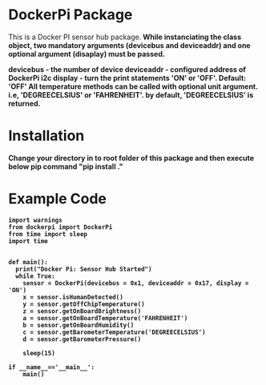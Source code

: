 # DockerPi Package

This is a Docker PI sensor hub package.<b>
While instanciating the class object, two mandatory arguments (devicebus and deviceaddr) and one optional argument (disaplay) must be passed.<b>

devicebus - the number of device<b>
deviceaddr - configured address of DockerPi i2c<b>
display - turn the print statements 'ON' or 'OFF'. Default: 'OFF'<b>
All temperature methods can be called with optional unit argument. i.e, 'DEGREECELSIUS' or 'FAHRENHEIT'. by default, 'DEGREECELSIUS' is returned.<b>

# Installation

Change your directory in to root folder of this package and then execute below pip command<b>
**"pip install ."**<b>

# Example Code

~~~
import warnings
from dockerpi import DockerPi
from time import sleep
import time


def main():
  print("Docker Pi: Sensor Hub Started")
  while True:
    sensor = DockerPi(devicebus = 0x1, deviceaddr = 0x17, display = 'ON')
    x = sensor.isHumanDetected()
    y = sensor.getOffChipTemperature()
    z = sensor.getOnBoardBrightness()
    a = sensor.getOnBoardTemperature('FAHRENHEIT')
    b = sensor.getOnBoardHumidity()
    c = sensor.getBarometerTemperature('DEGREECELSIUS')
    d = sensor.getBarometerPressure()

    sleep(15)

if __name__=='__main__':
    main()
~~~
